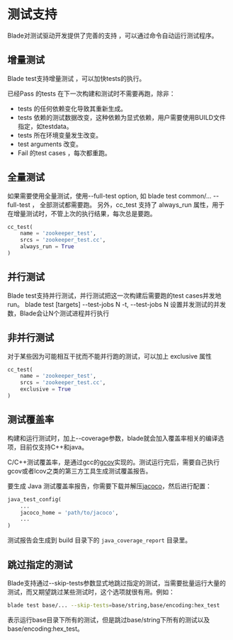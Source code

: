 # 测试支持

Blade对测试驱动开发提供了完善的支持 ，可以通过命令自动运行测试程序。

## 增量测试
Blade test支持增量测试 ，可以加快tests的执行。

已经Pass 的tests 在下一次构建和测试时不需要再跑，除非：

* tests 的任何依赖变化导致其重新生成。
* tests 依赖的测试数据改变，这种依赖为显式依赖，用户需要使用BUILD文件指定，如testdata。
* tests 所在环境变量发生改变。
* test arguments 改变。
* Fail 的test cases ，每次都重跑。

## 全量测试

如果需要使用全量测试，使用--full-test option, 如 blade test common/... --full-test ， 全部测试都需要跑。
另外，cc_test 支持了 always_run 属性，用于在增量测试时，不管上次的执行结果，每次总是要跑。
```python
cc_test(
    name = 'zookeeper_test',
    srcs = 'zookeeper_test.cc',
    always_run = True
)
```

## 并行测试

Blade test支持并行测试，并行测试把这一次构建后需要跑的test cases并发地run。
blade test [targets] --test-jobs N
-t, --test-jobs N 设置并发测试的并发数，Blade会让N个测试进程并行执行

## 非并行测试
对于某些因为可能相互干扰而不能并行跑的测试，可以加上 exclusive 属性
```python
cc_test(
    name = 'zookeeper_test',
    srcs = 'zookeeper_test.cc',
    exclusive = True
)
```


## 测试覆盖率
构建和运行测试时，加上--coverage参数，blade就会加入覆盖率相关的编译选项，目前仅支持C++和java。

C/C++测试覆盖率，是通过gcc的[gcov](https://gcc.gnu.org/onlinedocs/gcc/Gcov.html)实现的。测试运行完后，需要自己执行gcov或者lcov之类的第三方工具生成测试覆盖报告。

要生成 Java 测试覆盖率报告，你需要下载并解压[jacoco]()，然后进行配置：
```python
java_test_config(
    ...
    jacoco_home = 'path/to/jacoco',
    ...
)
```
测试报告会生成到 build 目录下的 `java_coverage_report` 目录里。

## 跳过指定的测试
Blade支持通过--skip-tests参数显式地跳过指定的测试，当需要批量运行大量的测试，而又期望跳过某些测试时，这个选项就很有用。例如：
```bash
blade test base/... --skip-tests=base/string,base/encoding:hex_test
```
表示运行base目录下所有的测试，但是跳过base/string下所有的测试以及base/encoding:hex_test。

